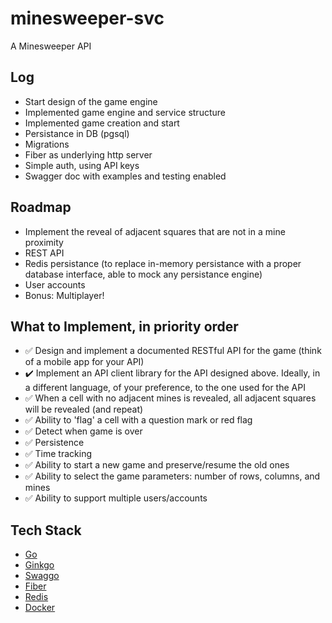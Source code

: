 # minesweeper-svc

A Minesweeper API

## Log

- Start design of the game engine
- Implemented game engine and service structure
- Implemented game creation and start
- Persistance in DB (pgsql)
- Migrations
- Fiber as underlying http server
- Simple auth, using API keys
- Swagger doc with examples and testing enabled

## Roadmap

- Implement the reveal of adjacent squares that are not in a mine proximity
- REST API
- Redis persistance (to replace in-memory persistance with a proper database interface, able to mock any persistance engine)
- User accounts
- Bonus: Multiplayer!

## What to Implement, in priority order

- ✅ Design and implement a documented RESTful API for the game (think of a mobile app for your API)
- ✔️ Implement an API client library for the API designed above. Ideally, in a different language, of your preference, to the one used for the API
- ✅ When a cell with no adjacent mines is revealed, all adjacent squares will be revealed (and repeat)
- ✅ Ability to 'flag' a cell with a question mark or red flag
- ✅ Detect when game is over
- ✅ Persistence
- ✅ Time tracking
- ✅ Ability to start a new game and preserve/resume the old ones
- ✅ Ability to select the game parameters: number of rows, columns, and mines
- ✅ Ability to support multiple users/accounts

## Tech Stack

- [Go](https://golang.org)
- [Ginkgo](https://onsi.github.io/ginkgo/)
- [Swaggo](https://github.com/swaggo/swag)
- [Fiber](https://gofiber.io/)
- [Redis](https://redis.io)
- [Docker](https://docker.com)
